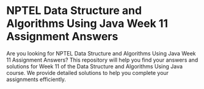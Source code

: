 # NPTEL Data Structure and Algorithms Using Java Week 11 Assignment Answers

Are you looking for NPTEL Data Structure and Algorithms Using Java Week 11 Assignment Answers? This repository will help you find your answers and solutions for Week 11 of the Data Structure and Algorithms Using Java course. We provide detailed solutions to help you complete your assignments efficiently.